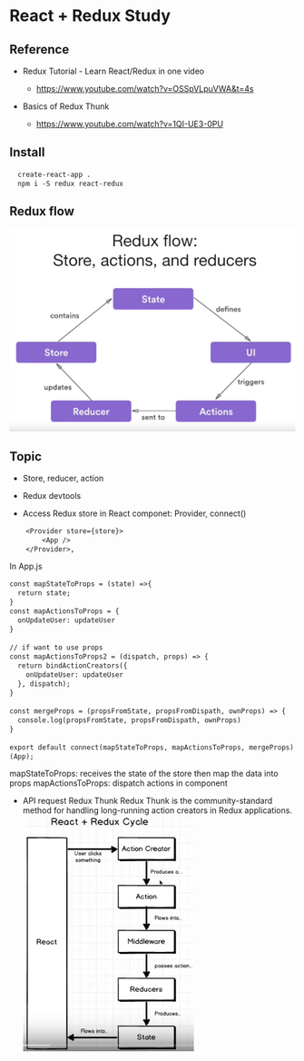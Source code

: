 # React + Redux Study

## Reference
- Redux Tutorial - Learn React/Redux in one video
  - https://www.youtube.com/watch?v=OSSpVLpuVWA&t=4s

- Basics of Redux Thunk
  - https://www.youtube.com/watch?v=1QI-UE3-0PU


## Install
```
  create-react-app .
  npm i -S redux react-redux
```

## Redux flow
![Redux flow](_notes/redux-flow.png)


## Topic
- Store, reducer, action

- Redux devtools

- Access Redux store in React componet: Provider, connect()
```
    <Provider store={store}>
        <App />
    </Provider>,
```
In App.js
```
const mapStateToProps = (state) =>{
  return state;
}
const mapActionsToProps = { 
  onUpdateUser: updateUser
}

// if want to use props
const mapActionsToProps2 = (dispatch, props) => {
  return bindActionCreators({
    onUpdateUser: updateUser
  }, dispatch);  
}

const mergeProps = (propsFromState, propsFromDispath, ownProps) => {
  console.log(propsFromState, propsFromDispath, ownProps)
}

export default connect(mapStateToProps, mapActionsToProps, mergeProps)(App);
```

mapStateToProps: receives the state of the store then map the data into props
mapActionsToProps: dispatch actions in component

- API request Redux Thunk
Redux Thunk is the community-standard method for handling long-running action creators in Redux applications. 
![Redux flow](_notes/redux-middleware.png)
```
```